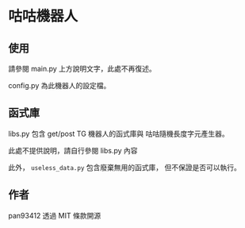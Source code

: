 # 咕咕機器人
## 使用
請參閱 main.py 上方說明文字，此處不再復述。

config.py 為此機器人的設定檔。

## 函式庫
libs.py 包含 get/post TG 機器人的函式庫與
咕咕隨機長度字元產生器。

此處不提供說明，請自行參閱 libs.py 內容

此外， `useless_data.py` 包含廢棄無用的函式庫，
但不保證是否可以執行。

## 作者
pan93412 透過 MIT 條款開源